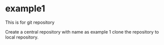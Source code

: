 # example1
This is for git repository

Create a central repository with name as example 1
clone the repository to local repository.

